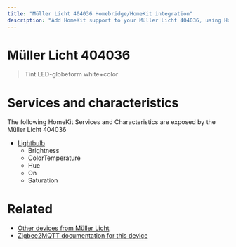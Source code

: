 ```yaml
---
title: "Müller Licht 404036 Homebridge/HomeKit integration"
description: "Add HomeKit support to your Müller Licht 404036, using Homebridge, Zigbee2MQTT and homebridge-z2m."
---
```

<!---
This file has been GENERATED using src/docgen/docgen.ts
DO NOT EDIT THIS FILE MANUALLY!
-->
# Müller Licht 404036
> Tint LED-globeform white+color


# Services and characteristics
The following HomeKit Services and Characteristics are exposed by
the Müller Licht 404036

* [Lightbulb](../../light.md)
  * Brightness
  * ColorTemperature
  * Hue
  * On
  * Saturation


# Related
* [Other devices from Müller Licht](../index.md#müller_licht)
* [Zigbee2MQTT documentation for this device](https://www.zigbee2mqtt.io/devices/404036.html)